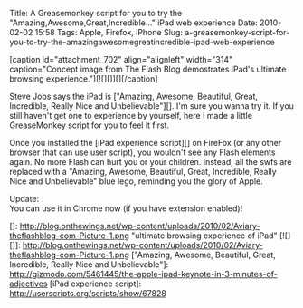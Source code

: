 Title: A Greasemonkey script for you to try the "Amazing,Awesome,Great,Incredible..." iPad web experience
Date: 2010-02-02 15:58
Tags: Apple, Firefox, iPhone
Slug: a-greasemonkey-script-for-you-to-try-the-amazingawesomegreatincredible-ipad-web-experience

[caption id="attachment\_702" align="alignleft" width="314"
caption="Concept image from The Flash Blog demostrates iPad's ultimate
browsing experience."][![][]][][/caption]

Steve Jobs says the iPad is ["Amazing, Awesome, Beautiful, Great,
Incredible, Really Nice and Unbelievable"][]. I'm sure you wanna try it.
If you still haven't get one to experience by yourself, here I made a
little GreaseMonkey script for you to feel it first.

Once you installed the [iPad experience script][] on FireFox (or any
other browser that can use user script), you wouldn't see any Flash
elements again. No more Flash can hurt you or your children. Instead,
all the swfs are replaced with a "Amazing, Awesome, Beautiful, Great,
Incredible, Really Nice and Unbelievable" blue lego, reminding you the
glory of Apple.

Update:  
You can use it in Chrome now (if you have extension enabled)!

  []: http://blog.onthewings.net/wp-content/uploads/2010/02/Aviary-theflashblog-com-Picture-1.png
    "ultimate browsing experience of iPad"
  [![][]]: http://blog.onthewings.net/wp-content/uploads/2010/02/Aviary-theflashblog-com-Picture-1.png
  ["Amazing, Awesome, Beautiful, Great, Incredible, Really Nice and
  Unbelievable"]: http://gizmodo.com/5461445/the-apple-ipad-keynote-in-3-minutes-of-adjectives
  [iPad experience script]: http://userscripts.org/scripts/show/67828
